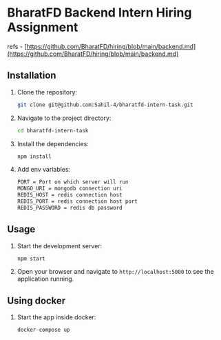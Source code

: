 # BharatFD Backend Intern Hiring Assignment

refs - [https://github.com/BharatFD/hiring/blob/main/backend.md](https://github.com/BharatFD/hiring/blob/main/backend.md)

## Installation

1. Clone the repository:
   ```sh
   git clone git@github.com:Sahil-4/bharatfd-intern-task.git
   ```
2. Navigate to the project directory:
   ```sh
   cd bharatfd-intern-task
   ```
3. Install the dependencies:
   ```sh
   npm install
   ```
4. Add env variables:
   ```sh
   PORT = Port on which server will run
   MONGO_URI = mongodb connection uri
   REDIS_HOST = redis connection host
   REDIS_PORT = redis connection host port
   REDIS_PASSWORD = redis db password
   ```

## Usage

1. Start the development server:
   ```sh
   npm start
   ```
2. Open your browser and navigate to `http://localhost:5000` to see the application running.

## Using docker

1. Start the app inside docker:
   ```sh
   docker-compose up
   ```
